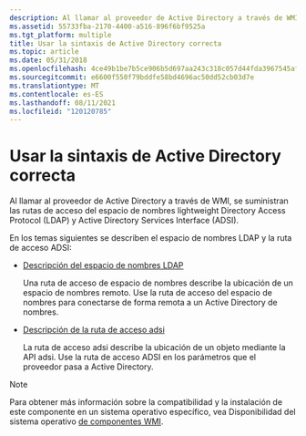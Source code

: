 ```yaml
---
description: Al llamar al proveedor de Active Directory a través de WMI, se suministran las rutas de acceso del espacio de nombres lightweight Directory Access Protocol (LDAP) y Active Directory Services Interface (ADSI).
ms.assetid: 55733fba-2170-4400-a516-896f6bf9525a
ms.tgt_platform: multiple
title: Usar la sintaxis de Active Directory correcta
ms.topic: article
ms.date: 05/31/2018
ms.openlocfilehash: 4ce49b1be7b5ce906b5d697aa243c318c057d44fda3967545afe12f45a30dada
ms.sourcegitcommit: e6600f550f79bddfe58bd4696ac50dd52cb03d7e
ms.translationtype: MT
ms.contentlocale: es-ES
ms.lasthandoff: 08/11/2021
ms.locfileid: "120120785"
---
```

# <a name="using-the-proper-active-directory-syntax"></a>Usar la sintaxis de Active Directory correcta

Al llamar al proveedor de Active Directory a través de WMI, se suministran [](/previous-versions/windows/desktop/dsprov/active-directory-provider) las rutas de acceso del espacio de nombres lightweight Directory Access Protocol (LDAP) y Active Directory Services Interface (ADSI).

En los temas siguientes se describen el espacio de nombres LDAP y la ruta de acceso ADSI:

-   [Descripción del espacio de nombres LDAP](describing-the-ldap-namespace.md)

    Una ruta de acceso de espacio de nombres describe la ubicación de un espacio de nombres remoto. Use la ruta de acceso del espacio de nombres para conectarse de forma remota a un Active Directory de nombres.

-   [Descripción de la ruta de acceso adsi](describing-the-adsi-path.md)

    La ruta de acceso adsi describe la ubicación de un objeto mediante la API adsi. Use la ruta de acceso ADSI en los parámetros que el proveedor pasa a Active Directory.

> [!Note]  
> Para obtener más información sobre la compatibilidad y la instalación de este componente en un sistema operativo específico, vea Disponibilidad del sistema operativo [de componentes WMI](operating-system-availability-of-wmi-components.md).

 

 

 
